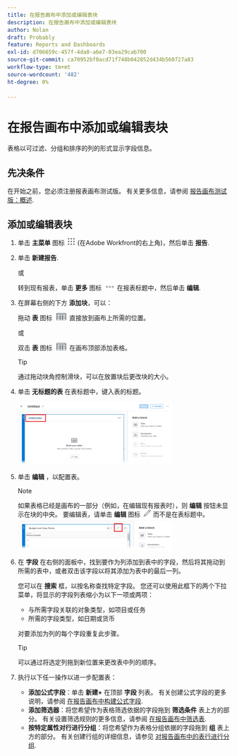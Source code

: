 ```yaml
---
title: 在报告画布中添加或编辑表块
description: 在报告画布中添加或编辑表块
author: Nolan
draft: Probably
feature: Reports and Dashboards
exl-id: d706659c-457f-4da0-a6e7-03ea29cab700
source-git-commit: ca70952bf0acd71f748b042852d434b560727a83
workflow-type: tm+mt
source-wordcount: '482'
ht-degree: 0%

---
```



# 在报告画布中添加或编辑表块

表格以可过滤、分组和排序的列的形式显示字段信息。

## 先决条件

在开始之前，您必须注册报表画布测试版。 有关更多信息，请参阅 [报告画布测试版：概述](/help/quicksilver/product-announcements/betas/canvas-dashboards-beta/reporting-canvas-beta-overview.md).

## 添加或编辑表块

1. 单击 **主菜单** 图标 ![](assets/main-menu-icon.png) (在Adobe Workfront的右上角)，然后单击 **报告**.
1. 单击 **新建报告**.

   或

   转到现有报表，单击 **更多** 图标 ![](assets/more-icon-27x15.png) 在报表标题中，然后单击 **编辑**.

1. 在屏幕右侧的下方 **添加块**，可以：

   拖动 **表** 图标 ![](assets/table-icon.png) 直接放到画布上所需的位置。

   或

   双击 **表** 图标 ![](assets/table-icon.png) 在画布顶部添加表格。

   >[!TIP]
   >
   >通过拖动块角控制滑块，可以在放置块后更改块的大小。

1. 单击 **无标题的表** 在表标题中，键入表的标题。

   ![](assets/table-name-350x142.png)

1. 单击 **编辑** ，以配置表。

   >[!NOTE]
   >
   >如果表格已经是画布的一部分（例如，在编辑现有报表时），则 **编辑** 按钮未显示在块的中央。 要编辑表，请单击 **编辑** 图标 ![](assets/edit-icon.png) 而不是在表标题中。
   >![](assets/edit-icon-table-header-350x71.png)

1. 在 **字段** 在右侧的面板中，找到要作为列添加到表中的字段，然后将其拖动到所需的表中，或者双击该字段以将其添加为表中的最后一列。

   您可以在 **搜索** 框，以按名称查找特定字段。 您还可以使用此框下的两个下拉菜单，将显示的字段列表缩小为以下一项或两项：

   * 与所需字段关联的对象类型，如项目或任务
   * 所需的字段类型，如日期或货币

   对要添加为列的每个字段重复此步骤。

   >[!TIP]
   >
   >可以通过将选定列拖到新位置来更改表中列的顺序。

1. 执行以下任一操作以进一步配置表：

   * **添加公式字段**：单击 **新建+** 在顶部 **字段** 列表。 有关创建公式字段的更多说明，请参阅 [在报告画布中构建公式字段](../../../reports-and-dashboards/reporting-canvas/table-blocks/create-formula-field.md).
   * **添加筛选器**：将您希望作为表格筛选依据的字段拖到 **筛选条件** 表上方的部分。 有关设置筛选规则的更多信息，请参阅 [在报告画布中筛选表](../../../reports-and-dashboards/reporting-canvas/table-blocks/configure-filter-rules-for-table.md).
   * **按特定属性对行进行分组**：将您希望作为表格分组依据的字段拖到 **组** 表上方的部分。 有关创建行组的详细信息，请参见 [对报告画布中的表行进行分组](../../../reports-and-dashboards/reporting-canvas/table-blocks/group-rows-in-table.md).
